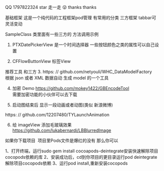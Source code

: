 QQ 1797822324 
star 走一走 😜 thanks thanks

基础框架 这是一个纯代码的工程框架pod管理 有常用的分类 三方框架 tabbar可灵活变动

SampleClass 类里面有一些三方的 方法调用示例

1. PTXDatePickerView 是一个时间选择器 一些按钮颜色之类的属性可以自己设置

2. CFFlowButtonView 标签View

推荐工具 和三方 
3. https: // github.com/netyouli/WHC_DataModelFactory   
根据 json 或者 XML 数据自动  生成 model 的一个工具

4. 加密 Demo https://github.com/mokey1422/GBEncodeTool  
需要加密功能的小伙伴可以去下载

5. 启动图结束后 显示一段动画或者动图(类似 新浪微博)

https: // github.com/12207480/TYLaunchAnimation

6.  给 imageView 添加毛玻璃效果 https://github.com/lukabernardi/LBBlurredImage

如果你下载项目  项目里Pods文件是爆红的没有  那么你可以

1、打开终端，运行sudo gem install cocoapods-deintegrate安装快速解除项目cocopods依赖的库
2、安装成功后，cd到你项目的更目录运行pod deintegrate解除项目cocopods依赖
3、运行pod install,重新安装cocopods
